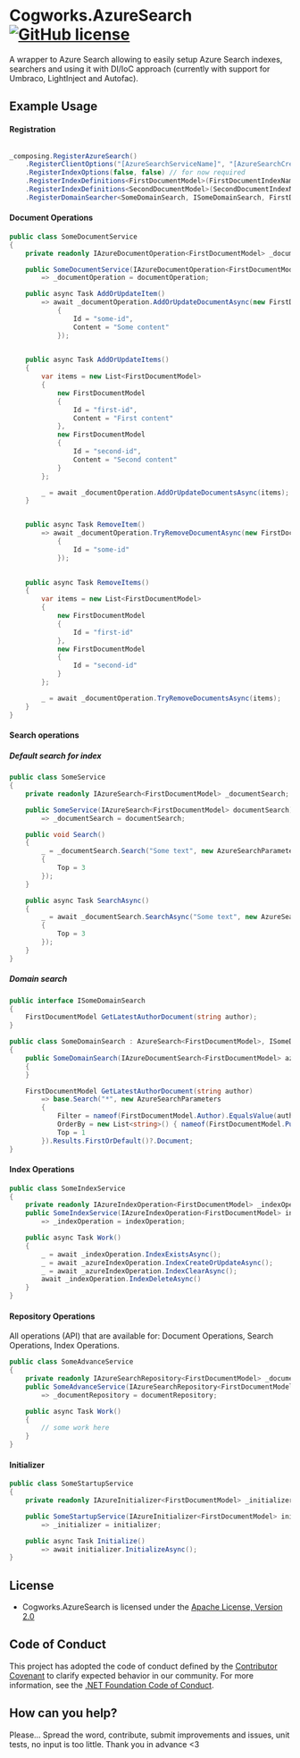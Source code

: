 # Cogworks.AzureSearch [![GitHub license](https://img.shields.io/badge/license-Apache%202.0-blue.svg)](LICENSE.md)

A wrapper to Azure Search allowing to easily setup Azure Search indexes, searchers and using it with DI/IoC approach (currently with support for Umbraco, LightInject and Autofac).

## Example Usage

#### Registration

```csharp

_composing.RegisterAzureSearch()
    .RegisterClientOptions("[AzureSearchServiceName]", "[AzureSearchCredentials]")
    .RegisterIndexOptions(false, false) // for now required
    .RegisterIndexDefinitions<FirstDocumentModel>(FirstDocumentIndexName)
    .RegisterIndexDefinitions<SecondDocumentModel>(SecondDocumentIndexName)
    .RegisterDomainSearcher<SomeDomainSearch, ISomeDomainSearch, FirstDocumentModel>();
```

#### Document Operations

```csharp
public class SomeDocumentService
{
    private readonly IAzureDocumentOperation<FirstDocumentModel> _documentOperation;

    public SomeDocumentService(IAzureDocumentOperation<FirstDocumentModel> documentOperation)
        => _documentOperation = documentOperation;

    public async Task AddOrUpdateItem()
        => await _documentOperation.AddOrUpdateDocumentAsync(new FirstDocumentModel
            {
                Id = "some-id",
                Content = "Some content"
            });

    
    public async Task AddOrUpdateItems()
    {
        var items = new List<FirstDocumentModel>
        {
            new FirstDocumentModel
            {
                Id = "first-id",
                Content = "First content"
            },
            new FirstDocumentModel
            {
                Id = "second-id",
                Content = "Second content"
            }
        };

        _ = await _documentOperation.AddOrUpdateDocumentsAsync(items);
    }


    public async Task RemoveItem()
        => await _documentOperation.TryRemoveDocumentAsync(new FirstDocumentModel
            {
                Id = "some-id"
            });

    
    public async Task RemoveItems()
    {
        var items = new List<FirstDocumentModel>
        {
            new FirstDocumentModel
            {
                Id = "first-id"
            },
            new FirstDocumentModel
            {
                Id = "second-id"
            }
        };

        _ = await _documentOperation.TryRemoveDocumentsAsync(items);
    }
}
```

#### Search operations
##### Default search for index

```csharp
public class SomeService
{
    private readonly IAzureSearch<FirstDocumentModel> _documentSearch;

    public SomeService(IAzureSearch<FirstDocumentModel> documentSearch)
        => _documentSearch = documentSearch;

    public void Search()
    {
        _ = _documentSearch.Search("Some text", new AzureSearchParameters
        {
            Top = 3
        });
    }

    public async Task SearchAsync()
    {
        _ = await _documentSearch.SearchAsync("Some text", new AzureSearchParameters
        {
            Top = 3
        });
    }
}
```

##### Domain search

``` csharp
public interface ISomeDomainSearch
{
    FirstDocumentModel GetLatestAuthorDocument(string author);
}

public class SomeDomainSearch : AzureSearch<FirstDocumentModel>, ISomeDomainSearch
{
    public SomeDomainSearch(IAzureDocumentSearch<FirstDocumentModel> azureSearchRepository) : base(azureSearchRepository)
    {
    }

    FirstDocumentModel GetLatestAuthorDocument(string author)
        => base.Search("*", new AzureSearchParameters
        {
            Filter = nameof(FirstDocumentModel.Author).EqualsValue(author)
            OrderBy = new List<string>() { nameof(FirstDocumentModel.PublishedDate) + "desc" }
            Top = 1
        }).Results.FirstOrDefault()?.Document;
}
```

#### Index Operations

```csharp
public class SomeIndexService
{
    private readonly IAzureIndexOperation<FirstDocumentModel> _indexOperation;
    public SomeIndexService(IAzureIndexOperation<FirstDocumentModel> indexOperation)
        => _indexOperation = indexOperation;

    public async Task Work()
    {
        _ = await _indexOperation.IndexExistsAsync();
        _ = await _azureIndexOperation.IndexCreateOrUpdateAsync();
        _ = await _azureIndexOperation.IndexClearAsync();
        await _indexOperation.IndexDeleteAsync()
    }
}
```

#### Repository Operations

All operations (API) that are available for: Document Operations, Search Operations, Index Operations.

```csharp
public class SomeAdvanceService
{
    private readonly IAzureSearchRepository<FirstDocumentModel> _documentRepository;
    public SomeAdvanceService(IAzureSearchRepository<FirstDocumentModel> documentRepository)
        => _documentRepository = documentRepository;

    public async Task Work()
    {
        // some work here
    }
}
```

#### Initializer

```csharp
public class SomeStartupService
{
    private readonly IAzureInitializer<FirstDocumentModel> _initializer;

    public SomeStartupService(IAzureInitializer<FirstDocumentModel> initializer)
        => _initializer = initializer;

    public async Task Initialize()
        => await initializer.InitializeAsync();
}
```

## License
  
- Cogworks.AzureSearch is licensed under the [Apache License, Version 2.0](https://opensource.org/licenses/Apache-2.0)

## Code of Conduct

This project has adopted the code of conduct defined by the [Contributor Covenant](https://contributor-covenant.org/) to clarify expected behavior in our community.
For more information, see the [.NET Foundation Code of Conduct](https://dotnetfoundation.org/code-of-conduct).

## How can you help?

Please... Spread the word, contribute, submit improvements and issues, unit tests, no input is too little. Thank you in advance <3
